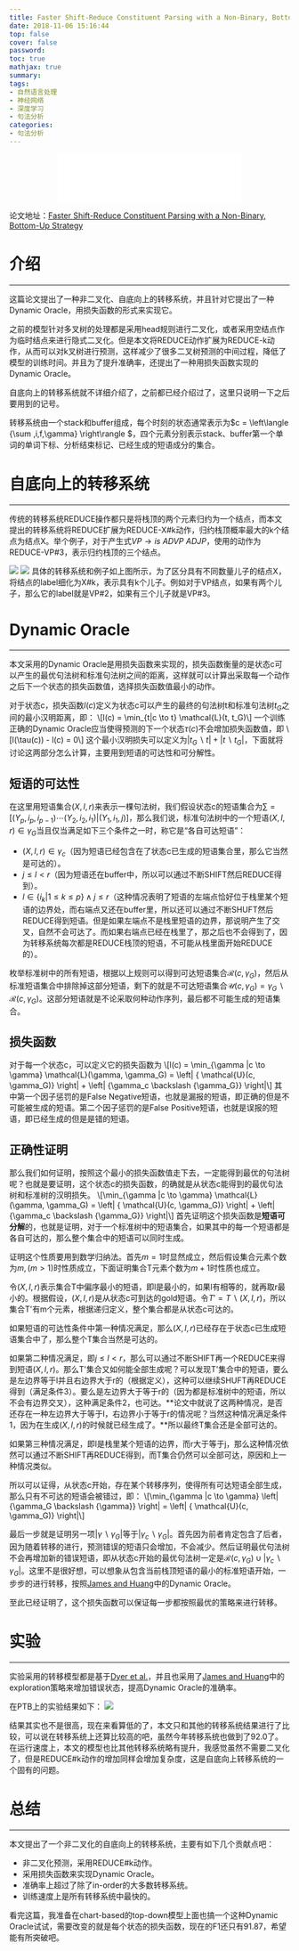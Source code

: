 ```yaml
---
title: Faster Shift-Reduce Constituent Parsing with a Non-Binary, Bottom-Up Strategy
date: 2018-11-06 15:16:44
top: false
cover: false
password:
toc: true
mathjax: true
summary:
tags:
- 自然语言处理
- 神经网络
- 深度学习
- 句法分析
categories:
- 句法分析
---
```


<div align="middle"><iframe frameborder="no" border="0" marginwidth="0" marginheight="0" width=330 height=86 src="//music.163.com/outchain/player?type=2&id=33516495&auto=1&height=66"></iframe></div>


论文地址：[Faster Shift-Reduce Constituent Parsing with a Non-Binary, Bottom-Up Strategy](http://arxiv.org/abs/1804.07961)

# 介绍
---
这篇论文提出了一种非二叉化、自底向上的转移系统，并且针对它提出了一种Dynamic Oracle，用损失函数的形式来实现它。

之前的模型针对多叉树的处理都是采用head规则进行二叉化，或者采用空结点作为临时结点来进行隐式二叉化。但是本文将REDUCE动作扩展为REDUCE-k动作，从而可以对k叉树进行预测，这样减少了很多二叉树预测的中间过程，降低了模型的训练时间。并且为了提升准确率，还提出了一种用损失函数实现的Dynamic Oracle。

自底向上的转移系统就不详细介绍了，之前都已经介绍过了，这里只说明一下之后要用到的记号。

转移系统由一个stack和buffer组成，每个时刻的状态通常表示为$c = \left\langle {\sum ,i,f,\gamma} \right\rangle $，四个元素分别表示stack、buffer第一个单词的单词下标、分析结束标记、已经生成的短语成分的集合。

# 自底向上的转移系统
---
传统的转移系统REDUCE操作都只是将栈顶的两个元素归约为一个结点，而本文提出的转移系统将REDUCE扩展为REDUCE-X#k动作，归约栈顶概率最大的k个结点为结点X。举个例子，对于产生式$VP \to is \ ADVP \ ADJP$，使用的动作为REDUCE-VP#3，表示归约栈顶的三个结点。

![](1.jpg)
![](2.jpg)
具体的转移系统和例子如上图所示，为了区分具有不同数量儿子的结点X，将结点的label细化为X#k，表示具有k个儿子。例如对于VP结点，如果有两个儿子，那么它的label就是VP#2，如果有三个儿子就是VP#3。

# Dynamic Oracle
---
本文采用的Dynamic Oracle是用损失函数来实现的，损失函数衡量的是状态c可以产生的最优句法树和标准句法树之间的距离，这样就可以计算出采取每一个动作之后下一个状态的损失函数值，选择损失函数值最小的动作。

对于状态c，损失函数$l(c)$定义为状态c可以产生的最终的句法树t和标准句法树$t_G$之间的最小汉明距离，即：
\\[l(c) = \min_{t|c \to t} \mathcal{L}(t, t_G)\\]
一个训练正确的Dynamic Oracle应当使得预测的下一个状态$\tau(c)$不会增加损失函数值，即
\\[l(\tau(c)) - l(c) = 0\\]
这个最小汉明损失可以定义为$\left| { {t_G}\backslash t} \right| + \left| {t\backslash {t_G}} \right|$，下面就将讨论这两部分怎么计算，主要用到短语的可达性和可分解性。

## 短语的可达性
在这里用短语集合${(X, l, r)}$来表示一棵句法树，我们假设状态c的短语集合为$\sum = [(Y_p, i_p, i_{p-1}) \cdots (Y_2, i_2, i_1)|(Y_1, i_1, j)]$，那么我们说，标准句法树中的一个短语$(X, l, r) \in \gamma_G$当且仅当满足如下三个条件之一时，称它是“各自可达短语”：
* $(X, l, r) \in \gamma_c$（因为短语已经包含在了状态c已生成的短语集合里，那么它当然是可达的）。
* $j \le l < r$（因为短语还在buffer中，所以可以通过不断SHIFT然后REDUCE得到）。
* $l \in \{i_k | 1 \le k \le p\} \wedge j \le r$（这种情况表明了短语的左端点恰好位于栈里某个短语的边界处，而右端点又还在buffer里，所以还可以通过不断SHUFT然后REDUCE得到短语。但是如果左端点不是栈里短语的边界，那说明产生了交叉，自然不会可达了。而如果右端点已经在栈里了，那之后也不会得到了，因为转移系统每次都是REDUCE栈顶的短语，不可能从栈里面开始REDUCE的）。

枚举标准树中的所有短语，根据以上规则可以得到可达短语集合$\mathcal{R}(c, \gamma_G)$，然后从标准短语集合中排除掉这部分短语，剩下的就是不可达短语集合$\mathcal{U}(c, \gamma_G) = \gamma_G \backslash \mathcal{R}(c, \gamma_G)$。这部分短语就是不论采取何种动作序列，最后都不可能生成的短语集合。

## 损失函数
对于每一个状态c，可以定义它的损失函数为
\\[l(c) = \min_{\gamma |c \to \gamma} \mathcal{L}(\gamma, \gamma_G) = \left| { \mathcal{U}(c, \gamma_G)} \right| + \left| {\gamma_c \backslash {\gamma_G}} \right|\\]
其中第一个因子惩罚的是False Negative短语，也就是漏报的短语，即正确的但是不可能被生成的短语。第二个因子惩罚的是False Positive短语，也就是误报的短语，即已经生成的但是是错的短语。

## 正确性证明
那么我们如何证明，按照这个最小的损失函数值走下去，一定能得到最优的句法树呢？也就是要证明，这个状态c的损失函数，的确就是从状态c能得到的最优句法树和标准树的汉明损失。
\\[\min_{\gamma |c \to \gamma} \mathcal{L}(\gamma, \gamma_G) = \left| { \mathcal{U}(c, \gamma_G)} \right| + \left| {\gamma_c \backslash {\gamma_G}} \right|\\]
首先证明这个损失函数是**短语可分解**的，也就是证明，对于一个标准树中的短语集合，如果其中的每一个短语都是各自可达的，那么整个集合中的短语可以同时生成。

证明这个性质要用到数学归纳法。首先$m = 1$时显然成立，然后假设集合元素个数为$m, (m > 1)$时性质成立，下面证明集合T元素个数为$m + 1$时性质也成立。

令$(X, l, r)$表示集合T中偏序最小的短语，即l是最小的，如果l有相等的，就再取r最小的。根据假设，$(X, l, r)$是从状态c可到达的gold短语。令$T' = T \backslash (X, l, r)$，所以集合T'有m个元素，根据递归定义，整个集合都是从状态c可达的。

如果短语的可达性条件中第一种情况满足，那么$(X, l, r)$已经存在于状态c已生成短语集合中了，那么整个T集合当然是可达的。

如果第二种情况满足，即$j \le l < r$，那么可以通过不断SHIFT再一个REDUCE来得到短语$(X, l, r)$。那么T'集合又如何能全部生成呢？可以发现T'集合中的短语，要么是左边界等于l并且右边界大于r的（根据定义），这种可以继续SHUFT再REDUCE得到（满足条件3）。要么是左边界大于等于r的（因为都是标准树中的短语，所以不会有边界交叉），这种满足条件2，也可达。**论文中就说了这两种情况，是否还存在一种左边界大于等于l，右边界小于等于r的情况呢？当然这种情况满足条件1，因为在生成$(X, l, r)$的时候就已经生成了。**所以最终T集合还是全部可达的。

如果第三种情况满足，即l是栈里某个短语的边界，而r大于等于j，那么这种情况依然可以通过不断SHIFT再REDUCE得到，而T集合仍然可以全部可达，原因和上一种情况类似。

所以可以证得，从状态c开始，存在某个转移序列，使得所有可达短语全部生成，那么只有不可达的短语会被错过，即：
\\[\min_{\gamma |c \to \gamma} \left| {\gamma_G \backslash {\gamma}} \right| = \left| { \mathcal{U}(c, \gamma_G)} \right|\\]

最后一步就是证明另一项$\left| {\gamma \backslash {\gamma_G}} \right|$等于$\left| {\gamma_c \backslash {\gamma_G}} \right|$。首先因为前者肯定包含了后者，因为随着转移的进行，预测错误的短语只会增加，不会减少。然后证明最优句法树不会再增加新的错误短语，即从状态c开始的最优句法树一定是$\mathcal{R}(c, \gamma_G) \cup \left| {\gamma_c \backslash {\gamma_G}} \right|$。这里不是很好想，可以想象从包含当前栈顶短语的最小的标准短语开始，一步步的进行转移，按照[James and Huang](https://www.aclweb.org/anthology/D/D16/D16-1001.pdf)中的Dynamic Oracle。

至此已经证明了，这个损失函数可以保证每一步都按照最优的策略来进行转移。

# 实验
---
实验采用的转移模型都是基于[Dyer et al.](http://aclweb.org/anthology/N16-1024)，并且也采用了[James and Huang](https://www.aclweb.org/anthology/D/D16/D16-1001.pdf)中的exploration策略来增加错误状态，提高Dynamic Oracle的准确率。

在PTB上的实验结果如下：
![](3.jpg)

结果其实也不是很高，现在来看算低的了，本文只和其他的转移系统结果进行了比较，可以说在转移系统上还算比较高的吧，虽然今年转移系统也做到了92.0了。在运行速度上，本文的模型也比其他转移系统略有提升，我感觉虽然不需要二叉化了，但是REDUCE#k动作的增加同样会增加复杂度，这是自底向上转移系统的一个固有的问题。

# 总结
---
本文提出了一个非二叉化的自底向上的转移系统，主要有如下几个贡献点吧：
* 非二叉化预测，采用REDUCE#k动作。
* 采用损失函数来实现Dynamic Oracle。
* 准确率上超过了除了in-order的大多数转移系统。
* 训练速度上是所有转移系统中最快的。

看完这篇，我准备在chart-based的top-down模型上面也搞一个这种Dynamic Oracle试试，需要改变的就是每个状态的损失函数，现在的F1还只有91.87，希望能有所突破吧。